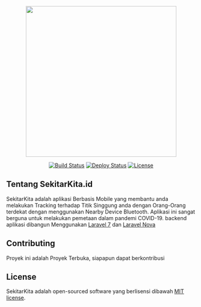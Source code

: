<p align="center"><img src="https://sekitarkita.id/images/sekitarkitalogo.png" width="400"></p>

<p align="center">
<a href="https://travis-ci.org/laravel/framework"><img src="https://travis-ci.org/laravel/framework.svg" alt="Build Status"></a>
<a href="https://github.com/ghuniyu/sekitarkita-backend/actions"><img src="https://github.com/ghuniyu/sekitarkita-backend/workflows/Production%20Server%20Deployment/badge.svg?branch=master&event=push" alt="Deploy Status"></a>
<a href="https://packagist.org/packages/laravel/framework"><img src="https://poser.pugx.org/laravel/framework/license.svg" alt="License"></a>
</p>

## Tentang SekitarKita.id

SekitarKita adalah aplikasi Berbasis Mobile yang membantu anda melakukan Tracking terhadap Titik Singgung anda dengan Orang-Orang terdekat dengan menggunakan Nearby Device Bluetooth. Aplikasi ini sangat berguna untuk melakukan pemetaan dalam pandemi COVID-19.
backend aplikasi dibangun Menggunakan [Laravel 7](https://laravel.com/) dan [Laravel Nova](https://nova.laravel.com/)


## Contributing
Proyek ini adalah Proyek Terbuka, siapapun dapat berkontribusi

## License
SekitarKita adalah open-sourced software yang berlisensi dibawah [MIT license](https://opensource.org/licenses/MIT).

